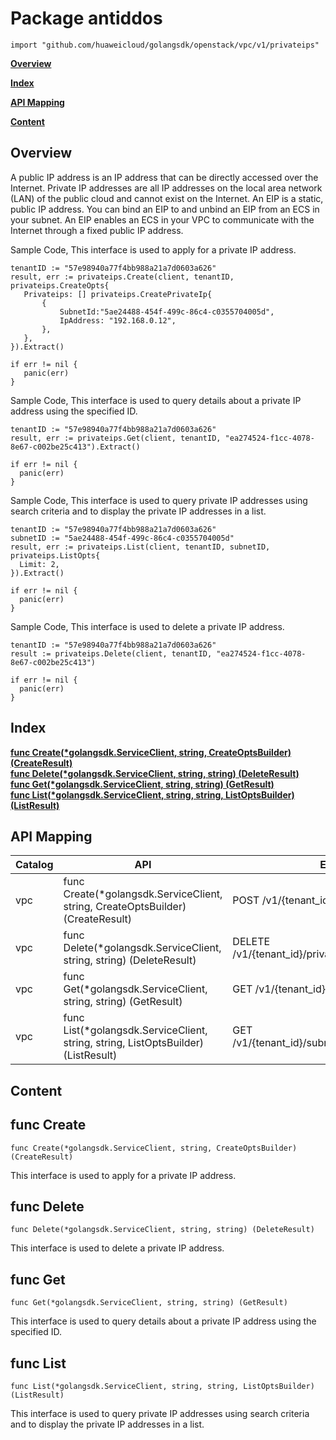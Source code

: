 # Package antiddos
    import "github.com/huaweicloud/golangsdk/openstack/vpc/v1/privateips"
**[Overview](#overview)**  

**[Index](#index)**  

**[API Mapping](#api-mapping)**  

**[Content](#content)**  

## Overview
A public IP address is an IP address that can be directly accessed over the Internet. Private IP addresses are all IP addresses on the local area network (LAN) of the public cloud and cannot exist on the Internet. An EIP is a static, public IP address. You can bind an EIP to and unbind an EIP from an ECS in your subnet. An EIP enables an ECS in your VPC to communicate with the Internet through a fixed public IP address.

Sample Code, This interface is used to apply for a private IP address.

    
    tenantID := "57e98940a77f4bb988a21a7d0603a626"
    result, err := privateips.Create(client, tenantID, privateips.CreateOpts{
       Privateips: [] privateips.CreatePrivateIp{
           {
               SubnetId:"5ae24488-454f-499c-86c4-c0355704005d",
               IpAddress: "192.168.0.12",
           },
       },
    }).Extract()
    
    if err != nil {
       panic(err)
    }
    
Sample Code, This interface is used to query details about a private IP address using the specified ID.

    
    tenantID := "57e98940a77f4bb988a21a7d0603a626"
    result, err := privateips.Get(client, tenantID, "ea274524-f1cc-4078-8e67-c002be25c413").Extract()
    
    if err != nil {
      panic(err)
    }
    
Sample Code, This interface is used to query private IP addresses using search criteria and to display the private IP addresses in a list.

    
    tenantID := "57e98940a77f4bb988a21a7d0603a626"
    subnetID := "5ae24488-454f-499c-86c4-c0355704005d"
    result, err := privateips.List(client, tenantID, subnetID, privateips.ListOpts{
      Limit: 2,
    }).Extract()
    
    if err != nil {
      panic(err)
    }
    
Sample Code, This interface is used to delete a private IP address.

    
    tenantID := "57e98940a77f4bb988a21a7d0603a626"
    result := privateips.Delete(client, tenantID, "ea274524-f1cc-4078-8e67-c002be25c413")
    
    if err != nil {
      panic(err)
    }
    
## Index
**[func Create(*golangsdk.ServiceClient, string, CreateOptsBuilder) (CreateResult)](#func-create)**  
**[func Delete(*golangsdk.ServiceClient, string, string) (DeleteResult)](#func-delete)**  
**[func Get(*golangsdk.ServiceClient, string, string) (GetResult)](#func-get)**  
**[func List(*golangsdk.ServiceClient, string, string, ListOptsBuilder) (ListResult)](#func-list)**  
## API Mapping
|Catalog|API|EndPoint|
|----|---|--------|
|vpc|func Create(*golangsdk.ServiceClient, string, CreateOptsBuilder) (CreateResult)|POST /v1/{tenant_id}/privateips|
|vpc|func Delete(*golangsdk.ServiceClient, string, string) (DeleteResult)|DELETE /v1/{tenant_id}/privateips/{privateip_id}|
|vpc|func Get(*golangsdk.ServiceClient, string, string) (GetResult)|GET /v1/{tenant_id}/privateips/{privateip_id}|
|vpc|func List(*golangsdk.ServiceClient, string, string, ListOptsBuilder) (ListResult)|GET /v1/{tenant_id}/subnets/{subnet_id}/privateips|
## Content
## func Create
    func Create(*golangsdk.ServiceClient, string, CreateOptsBuilder) (CreateResult)  
This interface is used to apply for a private IP address.
## func Delete
    func Delete(*golangsdk.ServiceClient, string, string) (DeleteResult)  
This interface is used to delete a private IP address.
## func Get
    func Get(*golangsdk.ServiceClient, string, string) (GetResult)  
This interface is used to query details about a private IP address using the specified ID.
## func List
    func List(*golangsdk.ServiceClient, string, string, ListOptsBuilder) (ListResult)  
This interface is used to query private IP addresses using search criteria and to display the private IP addresses in a list.
